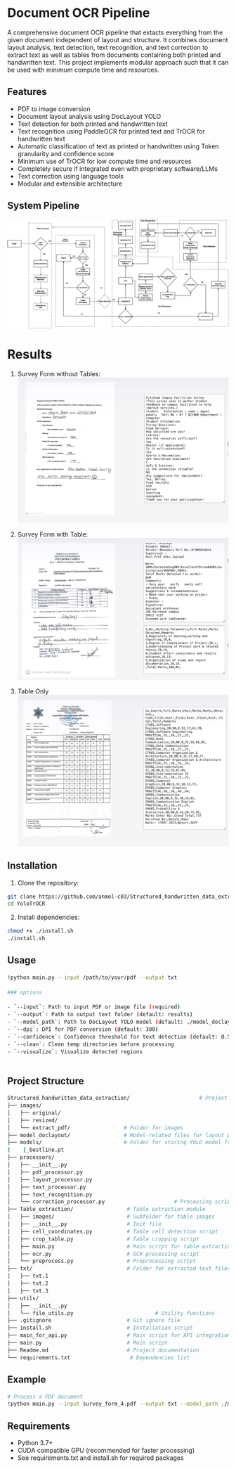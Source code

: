 # Document OCR Pipeline

A comprehensive document OCR pipeline that  extacts everything from the given document independent of layout and structure. It combines document layout analysis, text detection, text recognition, and text correction to extract text as well as tables from documents containing both printed and handwritten text.
This project implements modular approach such that it can be used with minimum compute time and resources.

## Features

- PDF to image conversion
- Document layout analysis using DocLayout YOLO
- Text detection for both printed and handwritten text
- Text recognition using PaddleOCR for printed text and TrOCR for handwritten text
- Automatic classification of text as printed or handwritten using Token granularity and confidence score
- Minimum use of TrOCR for low compute time and resources 
- Completely secure if integrated even with proprietary software/LLMs
- Text correction using language tools
- Modular and extensible architecture

## System Pipeline

![Layout Independent Extraction Pipeline](https://github.com/anmol-c03/Structured_handwritten_data_extraction/blob/main/images/project_pipeline/system_pipeline.png)


# Results

1. Survey Form without Tables:
![NO Tables](https://github.com/anmol-c03/Structured_handwritten_data_extraction/blob/main/results/survey_results.png)

2. Survey Form with Table:
![With  Tables](https://github.com/anmol-c03/Structured_handwritten_data_extraction/blob/main/results/surveyform_withtables.png)

3. Table Only
![Marksheet](https://github.com/anmol-c03/Structured_handwritten_data_extraction/blob/main/results/table_as_csv.png)


## Installation

1. Clone the repository:
```bash
git clone https://github.com/anmol-c03/Structured_handwritten_data_extraction.git
cd YoloTrOCR
```

2. Install dependencies:
```bash
chmod +x ./install.sh
./install.sh
```



## Usage

```bash
!python main.py --input /path/to/your/pdf --output txt 

### options

- `--input`: Path to input PDF or image file (required)
- `--output`: Path to output text folder (default: results)
- `--model_path`: Path to DocLayout YOLO model (default: ./model_doclayout/DocLayout-YOLO-DocStructBench/doclayout_yolo_docstructbench_imgsz1024.pt)
- `--dpi`: DPI for PDF conversion (default: 300)
- `--confidence`: Confidence threshold for text detection (default: 0.5)
- `--clean`: Clean temp directories before processing
- `--visualize`: Visualize detected regions



```

## Project Structure

```bash
Structured_handwritten_data_extraction/                      # Project root
├── images/  
│   ├── original/
│   ├── resized/
│   └── extract_pdf/                 # Folder for images
├── model_doclayout/                 # Model-related files for layout processor
├── models/                          # Folder for storing YOLO model for text detection
|    |_bestline.pt                         
├── processors/
│   ├── __init__.py
│   ├── pdf_processor.py
│   ├── layout_processor.py
│   ├── text_processor.py
│   ├── text_recognition.py
│   └── correction_processor.py                      # Processing scripts
├── Table_extraction/                 # Table extraction module
│   ├── images/                       # Subfolder for table images
│   ├── __init__.py                   # Init file
│   ├── cell_coordinates.py           # Table cell detection script
│   ├── crop_table.py                 # Table cropping script
│   ├── main.py                       # Main script for table extraction
│   ├── ocr.py                        # OCR processing script
│   └── preprocess.py                 # Preprocessing script
├── txt/                              # Folder for extracted text files
│   ├── txt.1                         
│   ├── txt.2                         
│   ├── txt.3                         
├── utils/
│   ├── __init__.py
│   └── file_utils.py                          # Utility functions
├── .gitignore                        # Git ignore file
├── install.sh                        # Installation script
├── main_for_api.py                   # Main script for API integration
├── main.py                           # Main script
├── Readme.md                         # Project documentation
└── requirements.txt                   # Dependencies list


```

## Example

```bash
# Process a PDF document
!python main.py --input survey_form_4.pdf --output txt --model_path ./model_doclayout/DocLayout-YOLO-DocStructBench/doclayout_yolo_docstructbench_imgsz1024.pt --clean

```

## Requirements

- Python 3.7+
- CUDA compatible GPU (recommended for faster processing)
- See requirements.txt and install.sh for required packages
